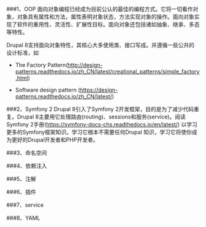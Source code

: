###1、OOP
面向对象编程已经成为目前公认的最佳的编程方式。它将一切看作对象，对象具有属性和方法，属性表明对象状态，方法实现对象的操作。面向对象实现了软件的重用性、灵活性、扩展性目标。面向对象还包括诸如抽象、继承、多态等特性。

Drupal 8支持面向对象特性，其核心大多使用类、接口写成。并遵循一些公共的设计标准，如
* The Factory Pattern(http://design-patterns.readthedocs.io/zh_CN/latest/creational_patterns/simple_factory.html)

* Software design pattern (https://design-patterns.readthedocs.io/zh_CN/latest/)

###2、Symfony 2
Drupal 8引入了Symfony 2开发框架，目的是为了减少代码重复。Drupal 8主要用它处理路由(routing)、sessions和服务(service)。阅读Symfony 2手册(https://symfony-docs-chs.readthedocs.io/en/latest/) 以学习更多的Symfony框架知识。学习它根本不需要任何Drupal 知识，学习它将使你成为更好的Drupal开发者和PHP开发者。

###3、命名空间

###4、依赖注入

###5、注解

###6、插件

###7、service

###8、YAML
